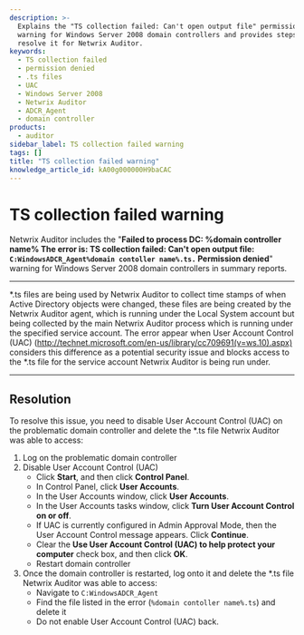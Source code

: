 ```yaml
---
description: >-
  Explains the "TS collection failed: Can't open output file" permission denied
  warning for Windows Server 2008 domain controllers and provides steps to
  resolve it for Netwrix Auditor.
keywords:
  - TS collection failed
  - permission denied
  - .ts files
  - UAC
  - Windows Server 2008
  - Netwrix Auditor
  - ADCR_Agent
  - domain controller
products:
  - auditor
sidebar_label: TS collection failed warning
tags: []
title: "TS collection failed warning"
knowledge_article_id: kA00g000000H9baCAC
---
```


# TS collection failed warning

Netwrix Auditor includes the "**Failed to process DC: %domain controller name% The error is: TS collection failed: Can't open output file: `C:WindowsADCR_Agent%domain contoller name%.ts.` Permission denied**" warning for Windows Server 2008 domain controllers in summary reports.

---

*.ts files are being used by Netwrix Auditor to collect time stamps of when Active Directory objects were changed, these files are being created by the Netwrix Auditor agent, which is running under the Local System account but being collected by the main Netwrix Auditor process which is running under the specified service account. The error appear when User Account Control (UAC) (http://technet.microsoft.com/en-us/library/cc709691(v=ws.10).aspx) considers this difference as a potential security issue and blocks access to the *.ts file for the service account Netwrix Auditor is being run under.

---

## Resolution

To resolve this issue, you need to disable User Account Control (UAC) on the problematic domain controller and delete the *.ts file Netwrix Auditor was able to access:

1. Log on the problematic domain controller
2. Disable User Account Control (UAC)
   - Click **Start**, and then click **Control Panel**.
   - In Control Panel, click **User Accounts**.
   - In the User Accounts window, click **User Accounts**.
   - In the User Accounts tasks window, click **Turn User Account Control on or off**.
   - If UAC is currently configured in Admin Approval Mode, then the User Account Control message appears. Click **Continue**.
   - Clear the **Use User Account Control (UAC) to help protect your computer** check box, and then click **OK**.
   - Restart domain controller
3. Once the domain controller is restarted, log onto it and delete the *.ts file Netwrix Auditor was able to access:
   - Navigate to `C:WindowsADCR_Agent`
   - Find the file listed in the error (`%domain contoller name%.ts`) and delete it
   - Do not enable User Account Control (UAC) back.
